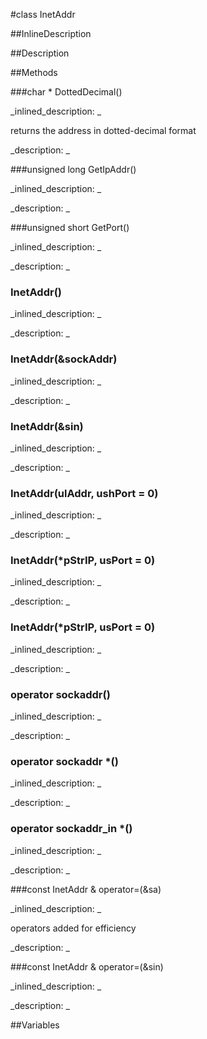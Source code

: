 #class InetAddr


<!--
_visible: True_
_advanced: False_
_istemplated: False_
-->

##InlineDescription






##Description






##Methods



###char * DottedDecimal()

<!--
_syntax: DottedDecimal()_
_name: DottedDecimal_
_returns: char *_
_returns_description: _
_parameters: _
_access: public_
_version_started: 007_
_version_deprecated: _
_summary: _
_constant: False_
_static: False_
_visible: True_
_advanced: False_
-->

_inlined_description: _

returns the address in dotted-decimal format 








_description: _








<!----------------------------------------------------------------------------->

###unsigned long GetIpAddr()

<!--
_syntax: GetIpAddr()_
_name: GetIpAddr_
_returns: unsigned long_
_returns_description: _
_parameters: _
_access: public_
_version_started: 007_
_version_deprecated: _
_summary: _
_constant: False_
_static: False_
_visible: True_
_advanced: False_
-->

_inlined_description: _








_description: _








<!----------------------------------------------------------------------------->

###unsigned short GetPort()

<!--
_syntax: GetPort()_
_name: GetPort_
_returns: unsigned short_
_returns_description: _
_parameters: _
_access: public_
_version_started: 007_
_version_deprecated: _
_summary: _
_constant: False_
_static: False_
_visible: True_
_advanced: False_
-->

_inlined_description: _








_description: _








<!----------------------------------------------------------------------------->

### InetAddr()

<!--
_syntax: InetAddr()_
_name: InetAddr_
_returns: _
_returns_description: _
_parameters: _
_access: public_
_version_started: 007_
_version_deprecated: _
_summary: _
_constant: False_
_static: False_
_visible: True_
_advanced: False_
-->

_inlined_description: _








_description: _








<!----------------------------------------------------------------------------->

### InetAddr(&sockAddr)

<!--
_syntax: InetAddr(&sockAddr)_
_name: InetAddr_
_returns: _
_returns_description: _
_parameters: const sockaddr &sockAddr_
_access: public_
_version_started: 007_
_version_deprecated: _
_summary: _
_constant: False_
_static: False_
_visible: True_
_advanced: False_
-->

_inlined_description: _








_description: _








<!----------------------------------------------------------------------------->

### InetAddr(&sin)

<!--
_syntax: InetAddr(&sin)_
_name: InetAddr_
_returns: _
_returns_description: _
_parameters: const sockaddr_in &sin_
_access: public_
_version_started: 007_
_version_deprecated: _
_summary: _
_constant: False_
_static: False_
_visible: True_
_advanced: False_
-->

_inlined_description: _








_description: _








<!----------------------------------------------------------------------------->

### InetAddr(ulAddr, ushPort = 0)

<!--
_syntax: InetAddr(ulAddr, ushPort = 0)_
_name: InetAddr_
_returns: _
_returns_description: _
_parameters: const unsigned long ulAddr, const unsigned short ushPort=0_
_access: public_
_version_started: 007_
_version_deprecated: _
_summary: _
_constant: False_
_static: False_
_visible: True_
_advanced: False_
-->

_inlined_description: _








_description: _








<!----------------------------------------------------------------------------->

### InetAddr(*pStrIP, usPort = 0)

<!--
_syntax: InetAddr(*pStrIP, usPort = 0)_
_name: InetAddr_
_returns: _
_returns_description: _
_parameters: const wchar_t *pStrIP, const unsigned short usPort=0_
_access: public_
_version_started: 007_
_version_deprecated: _
_summary: _
_constant: False_
_static: False_
_visible: True_
_advanced: False_
-->

_inlined_description: _








_description: _








<!----------------------------------------------------------------------------->

### InetAddr(*pStrIP, usPort = 0)

<!--
_syntax: InetAddr(*pStrIP, usPort = 0)_
_name: InetAddr_
_returns: _
_returns_description: _
_parameters: const char *pStrIP, const unsigned short usPort=0_
_access: public_
_version_started: 007_
_version_deprecated: _
_summary: _
_constant: False_
_static: False_
_visible: True_
_advanced: False_
-->

_inlined_description: _








_description: _








<!----------------------------------------------------------------------------->

### operator sockaddr()

<!--
_syntax: operator sockaddr()_
_name: operator sockaddr_
_returns: _
_returns_description: _
_parameters: _
_access: public_
_version_started: 007_
_version_deprecated: _
_summary: _
_constant: False_
_static: False_
_visible: True_
_advanced: False_
-->

_inlined_description: _








_description: _








<!----------------------------------------------------------------------------->

### operator sockaddr *()

<!--
_syntax: operator sockaddr *()_
_name: operator sockaddr *_
_returns: _
_returns_description: _
_parameters: _
_access: public_
_version_started: 007_
_version_deprecated: _
_summary: _
_constant: False_
_static: False_
_visible: True_
_advanced: False_
-->

_inlined_description: _








_description: _








<!----------------------------------------------------------------------------->

### operator sockaddr_in *()

<!--
_syntax: operator sockaddr_in *()_
_name: operator sockaddr_in *_
_returns: _
_returns_description: _
_parameters: _
_access: public_
_version_started: 007_
_version_deprecated: _
_summary: _
_constant: False_
_static: False_
_visible: True_
_advanced: False_
-->

_inlined_description: _








_description: _








<!----------------------------------------------------------------------------->

###const InetAddr & operator=(&sa)

<!--
_syntax: operator=(&sa)_
_name: operator=_
_returns: const InetAddr &_
_returns_description: _
_parameters: const sockaddr &sa_
_access: public_
_version_started: 007_
_version_deprecated: _
_summary: _
_constant: False_
_static: False_
_visible: True_
_advanced: False_
-->

_inlined_description: _

operators added for efficiency 








_description: _








<!----------------------------------------------------------------------------->

###const InetAddr & operator=(&sin)

<!--
_syntax: operator=(&sin)_
_name: operator=_
_returns: const InetAddr &_
_returns_description: _
_parameters: const sockaddr_in &sin_
_access: public_
_version_started: 007_
_version_deprecated: _
_summary: _
_constant: False_
_static: False_
_visible: True_
_advanced: False_
-->

_inlined_description: _








_description: _








<!----------------------------------------------------------------------------->

##Variables



